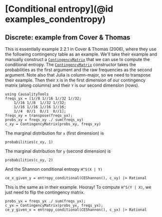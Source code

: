 # [Conditional entropy](@id examples_condentropy)

## Discrete: example from Cover & Thomas

This is essentially example 2.2.1 in Cover & Thomas (2006), where they use the following
contingency table as an example. We'll take their example and manually construct
a [`ContingencyMatrix`](@ref) that we can use to compute the conditional entropy.
The [`ContingencyMatrix`](@ref) constructor takes the probabilities as the
first argument and the raw frequencies as the second argument.
Note also that Julia is column-major, so we need to transpose their example. Then their
`X` is in the first dimension of our contingency matrix (along columns) and their `Y` is
our second dimension (rows).

```@example ce_contingency_table
using CausalityTools
freqs_yx = [1//8 1//16 1//32 1//32; 
    1//16 1//8  1//32 1//32;
    1//16 1//16 1//16 1//16; 
    1//4  0//1  0//1  0//1];
freqs_xy = transpose(freqs_yx);
probs_xy = freqs_xy ./ sum(freqs_xy)
c_xy = ContingencyMatrix(probs_xy, freqs_xy)
```

The marginal distribution for `x` (first dimension) is

```@example ce_contingency_table
probabilities(c_xy, 1)
```

The marginal distribution for `y` (second dimension) is

```@example ce_contingency_table
probabilities(c_xy, 2)
```

And the Shannon conditional entropy ``H^S(X | Y)``

```@example ce_contingency_table
ce_x_given_y = entropy_conditional(CEShannon(), c_xy) |> Rational
```

This is the same as in their example. Hooray! To compute ``H^S(Y | X)``, we just need to
flip the contingency matrix.

```@example ce_contingency_table
probs_yx = freqs_yx ./ sum(freqs_yx);
c_yx = ContingencyMatrix(probs_yx, freqs_yx);
ce_y_given_x = entropy_conditional(CEShannon(), c_yx) |> Rational
```
